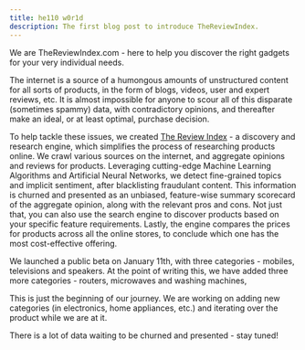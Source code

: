 ```yaml
---
title: he110 w0r1d
description: The first blog post to introduce TheReviewIndex.
---
```



We are TheReviewIndex.com - here to help you discover the right gadgets for your very individual needs.

The internet is a source of a humongous amounts of unstructured content for all sorts of products, in the form of blogs, videos, user and expert reviews, etc. It is almost impossible for anyone to scour all of this disparate (sometimes spammy) data, with contradictory opinions, and thereafter make an ideal, or at least optimal, purchase decision.

To help tackle these issues, we created [The Review Index](https://thereviewindex.com) - a discovery and research engine, which simplifies the process of researching products online. We crawl various sources on the internet, and aggregate opinions and reviews for products. Leveraging cutting-edge Machine Learning Algorithms and Artificial Neural Networks, we detect fine-grained topics and implicit sentiment, after blacklisting fraudulant content. This information is churned and presented as an unbiased, feature-wise summary scorecard of the aggregate opinion, along with the relevant pros and cons. Not just that, you can also use the search engine to discover products based on your specific feature requirements. Lastly, the engine compares the prices for products across all the online stores, to conclude which one has the most cost-effective offering.

We launched a public beta on January 11th, with three categories - mobiles, televisions and speakers. At the point of writing this, we have added three more categories - routers, microwaves and washing machines,

This is just the beginning of our journey. We are working on adding new categories (in electronics, home appliances, etc.) and iterating over the product while we are at it. 

There is a lot of data waiting to be churned and presented - stay tuned! 


&nbsp;

&nbsp;

&nbsp;

